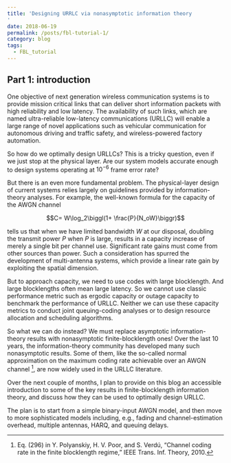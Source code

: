 ```yaml
---
title: 'Designing URRLC via nonasymptotic information theory
'
date: 2018-06-19
permalink: /posts/fbl-tutorial-1/
category: blog
tags:
  - FBL_tutorial
---
```


## Part 1: introduction



One objective of next generation wireless communication systems is to provide mission critical links that can deliver short information packets with high reliability and low latency.
The availability of such links, which are named ultra-reliable low-latency communications (URLLC) will enable a large range of novel applications such as vehicular communication for autonomous driving and traffic safety, and wireless-powered factory automation.


So how do we optimally design URLLCs? This is a tricky question, even if we just stop at the physical layer. Are our system models accurate enough to design systems operating at $10^{-6}$ frame error rate? 

But there is an even more fundamental problem. The physical-layer design of current systems relies largely on guidelines provided by information-theory analyses. For example, the well-known formula for the capacity of the AWGN channel

$$C= W\log_2\biggl(1+ \frac{P}{N_oW}\biggr)$$

 tells us that when we have limited bandwidth $W$ at our disposal, doubling the transmit power $P$ when $P$ is large, results in a capacity increase of merely a single bit per channel use. Significant rate gains must come from other sources than power. Such a consideration has spurred the development of multi-antenna systems, which provide a linear rate gain by exploiting the spatial dimension.

But to approach capacity, we need to use codes with large blocklength. And large blocklengths often mean large latency. So we cannot use classic performance metric such as ergodic capacity or outage capacity to benchmark the performance of URLLC. Neither we can use these capacity metrics to conduct joint queuing-coding analyses or to design resource allocation and scheduling algorithms.

So what we can do instead? We must replace asymptotic information-theory results with nonasymptotic finite-blocklength ones!
Over the last 10 years, the information-theory community has developed many such nonasymptotic results. Some of them, like the so-called normal approximation on the maximum coding rate achievable over an AWGN channel [^1], are now widely used in the URLLC literature.

Over the next couple of months, I plan to provide on this blog an accessible  introduction to some of the key results in finite-blocklength information theory, and discuss how they can be used to optimally design URLLC.

The plan is to start from a simple binary-input AWGN model, and then move to more sophisticated models including, e.g., fading and channel-estimation overhead, multiple antennas, HARQ, and queuing delays.



[^1]: Eq. (296) in Y. Polyanskiy, H. V. Poor, and S. Verdú, “Channel coding rate in the finite blocklength regime,” IEEE Trans. Inf. Theory,  2010.


